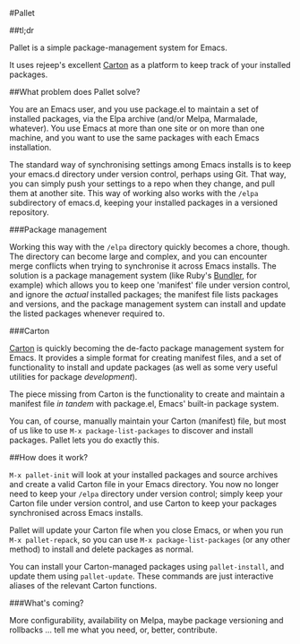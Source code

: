 #Pallet

##tl;dr

Pallet is a simple package-management system for Emacs.

It uses rejeep's excellent [Carton](https://github.com/rejeep/carton.git) as a platform to keep track of your installed packages.

##What problem does Pallet solve?

You are an Emacs user, and you use package.el to maintain a set of installed packages, via the Elpa archive (and/or Melpa, Marmalade, whatever). You use Emacs at more than one site or on more than one machine, and you want to use the same packages with each Emacs installation.

The standard way of synchronising settings among Emacs installs is to keep your emacs.d directory under version control, perhaps using Git. That way, you can simply push your settings to a repo when they change, and pull them at another site. This way of working also works with the `/elpa` subdirectory of emacs.d, keeping your installed packages in a versioned repository.

###Package management

Working this way with the `/elpa` directory quickly becomes a chore, though. The directory can become large and complex, and you can encounter merge conflicts when trying to synchronise it across Emacs installs. The solution is a package management system (like Ruby's [Bundler](http://gembundler.com), for example) which allows you to keep one 'manifest' file under version control, and ignore the *actual* installed packages; the manifest file lists packages and versions, and the package management system can install and update the listed packages whenever required to.

###Carton

[Carton](https://github.com/rejeep/carton.git) is quickly becoming the de-facto package management system for Emacs. It provides a simple format for creating manifest files, and a set of functionality to install and update packages (as well as some very useful utilities for package *development*).

The piece missing from Carton is the functionality to create and maintain a manifest file *in tandem* with package.el, Emacs' built-in package system.

You can, of course, manually maintain your Carton (manifest) file, but most of us like to use `M-x package-list-packages` to discover and install packages. Pallet lets you do exactly this.

##How does it work?

`M-x pallet-init` will look at your installed packages and source archives and create a valid Carton file in your Emacs directory. You now no longer need to keep your `/elpa` directory under version control; simply keep your Carton file under version control, and use Carton to keep your packages synchronised across Emacs installs.

Pallet will update your Carton file when you close Emacs, or when you run `M-x pallet-repack`, so you can use `M-x package-list-packages` (or any other method) to install and delete packages as normal.

You can install your Carton-managed packages using `pallet-install`, and update them using `pallet-update`. These commands are just interactive aliases of the relevant Carton functions.

###What's coming?

More configurability, availability on Melpa, maybe package versioning and rollbacks ... tell me what you need, or, better, contribute.

